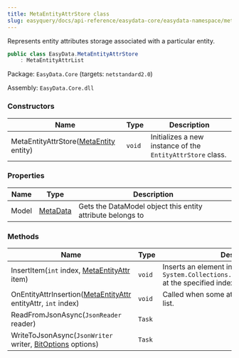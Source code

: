 ```yaml
---
title: MetaEntityAttrStore class
slug: easyquery/docs/api-reference/easydata-core/easydata-namespace/metaentityattrstore-class
---
```



Represents entity attributes storage associated with a particular entity.
```csharp
public class EasyData.MetaEntityAttrStore
    : MetaEntityAttrList

```
Package: `EasyData.Core` (targets: `netstandard2.0`)

Assembly: `EasyData.Core.dll`

### Constructors

| Name | Type | Description | 
| --- | --- | --- | 
| MetaEntityAttrStore([MetaEntity](/api-reference/easydata-core/easydata-namespace/metaentity-class) entity) | `void` | Initializes a new instance of the `EntityAttrStore` class. | 


### Properties

| Name | Type | Description | 
| --- | --- | --- | 
| Model | [MetaData](/api-reference/easydata-core/easydata-namespace/metadata-class) | Gets the DataModel object this entity attribute belongs to | 


### Methods

| Name | Type | Description | 
| --- | --- | --- | 
| InsertItem(`int` index, [MetaEntityAttr](/api-reference/easydata-core/easydata-namespace/metaentityattr-class) item) | `void` | Inserts an element into the `System.Collections.ObjectModel.Collection'1` at the specified index. | 
| OnEntityAttrInsertion([MetaEntityAttr](/api-reference/easydata-core/easydata-namespace/metaentityattr-class) entityAttr, `int` index) | `void` | Called when some attribute is inserted to the list. | 
| ReadFromJsonAsync(`JsonReader` reader) | `Task` |  | 
| WriteToJsonAsync(`JsonWriter` writer, [BitOptions](/api-reference/easydata-core/easydata-namespace/bitoptions-class) options) | `Task` |  |